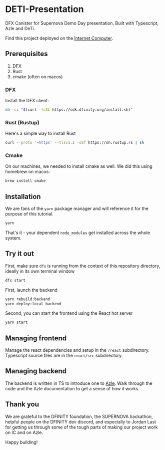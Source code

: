 # DETI-Presentation
 DFX Canister for Supernova Demo Day presentation. Built with Typescript, Azle and DeTi.

Find this project deployed on the [Internet Computer](https://pax7q-vaaaa-aaaap-qanoq-cai.ic0.app/).
## Prerequisites

1. DFX
2. Rust
3. cmake (often on macos)

### DFX
Install the DFX client:
```bash
sh -ci "$(curl -fsSL https://sdk.dfinity.org/install.sh)"
```

### Rust (Rustup)
Here's a simple way to install Rust
```bash
curl --proto '=https' --tlsv1.2 -sSf https://sh.rustup.rs | sh
```

### Cmake
On our machines, we needed to install cmake as well. We did this using homebrew on macos:

```bash
brew install cmake
```

## Installation
We are fans of the `yarn` package manager and will reference it for the purpose of this tutorial.
```bash
yarn
```
That's it - your dependent `node_modules` get installed across the whole system. 

## Try it out

First, make sure `dfx` is running from the context of this repository directory, ideally in its own terminal window
```bash
dfx start
```

First, launch the backend
```bash
yarn rebuild:backend
yarn deploy:local backend
```

Second, you can start the frontend using the React hot server
```bash
yarn start
```

## Managing frontend

Manage the react dependencies and setup in the `/react` subdirectory. Typescript source files are in the `react/src` subdirectory.

## Managing backend

The backend is written in TS to introduce one to [Azle](https://github.com/demergentlabs/azle). Walk through the code and the Azle documentation to get a sense of how it works. 


## Thank you

We are grateful to the DFINITY foundation, the SUPERNOVA hackathon, helpful people on the DFINITY dev discord, and especially to Jordan Last for getting us through some of the tough parts of making our project work on IC and on Azle. 

Happy building! 